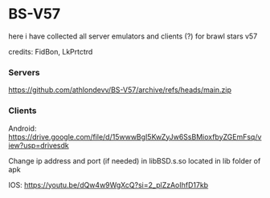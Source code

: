 # BS-V57

here i have collected all server emulators and clients (?) for brawl stars v57

credits: FidBon, LkPrtctrd

 ### Servers ###

 https://github.com/athlondevv/BS-V57/archive/refs/heads/main.zip

 ### Clients ###
 
 Android: https://drive.google.com/file/d/15wwwBgI5KwZyJw6SsBMioxfbyZGEmFsq/view?usp=drivesdk
 
 Change ip address and port (if needed) in libBSD.s.so located in lib folder of apk

 IOS: https://youtu.be/dQw4w9WgXcQ?si=2_plZzAoIhfD17kb
